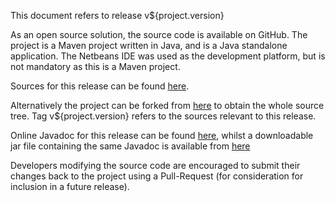 This document refers to release v${project.version}

As an open source solution, the source code
is available on GitHub. The project is a Maven project written in Java, and
is a Java standalone application.  The Netbeans IDE was used as
the development platform, but is not mandatory as this is a Maven project.

Sources for this release can be found [here](https://github.com/Richard-Linsdale/racetrainingdemonstrator/releases/tag/v${project.version}).

Alternatively the project can be forked from [here](https://github.com/Richard-Linsdale/racetrainingdemonstrator)
to obtain the whole source tree.  Tag v${project.version} refers to the sources
relevant to this release.

Online Javadoc for this release can be found
[here](http://javadoc.rlinsdale.org.uk/racetrainingdemonstrator/v${release}/index.html),
whilst a downloadable jar file containing the same Javadoc is available from
[here](http://javadoc.rlinsdale.org.uk/racetrainingdemonstrator/v${release}/racetrainingdemonstrator-javadoc.jar)

Developers modifying the source code are encouraged to submit their changes
back to the project using a Pull-Request (for consideration for
inclusion in a future release).